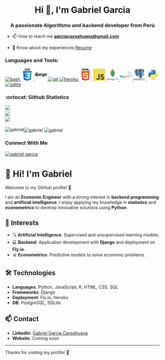 <h1 align="center">Hi 👋, I'm Gabriel Garcia</h1>
<h3 align="center">A passionate Algorithms and backend developer from Perú</h3>

- 📫 How to reach me **garciacaysahuana@gmail.com**

- 📄 Know about my experiences [Resume]()

### Languages and Tools:

<p align="left"> 

<a href="https://www.gnu.org/software/bash/" target="_blank"> <img src="https://www.vectorlogo.zone/logos/gnu_bash/gnu_bash-icon.svg" alt="bash" width="40" height="40"/> </a><a href="https://www.w3schools.com/css/" target="_blank"> <img src="https://raw.githubusercontent.com/devicons/devicon/master/icons/css3/css3-original-wordmark.svg" alt="css3" width="40" height="40"/> </a><a href="https://www.djangoproject.com/" target="_blank"><img src="https://github.com/devicons/devicon/raw/master/icons/django/django-plain-wordmark.svg" alt="django" width="40" height="40"/></a><a href="https://git-scm.com/" target="_blank"> <img src="https://www.vectorlogo.zone/logos/git-scm/git-scm-icon.svg" alt="git" width="40" height="40"/> </a><a href="https://heroku.com" target="_blank"> <img src="https://www.vectorlogo.zone/logos/heroku/heroku-icon.svg" alt="heroku" width="40" height="40"/> </a><a href="https://www.w3.org/html/" target="_blank"> <img src="https://raw.githubusercontent.com/devicons/devicon/master/icons/html5/html5-original-wordmark.svg" alt="html5" width="40" height="40"/> </a><a href="https://developer.mozilla.org/en-US/docs/Web/JavaScript" target="_blank"> <img src="https://raw.githubusercontent.com/devicons/devicon/master/icons/javascript/javascript-original.svg" alt="javascript" width="40" height="40"/> </a><a href="https://www.mongodb.com/" target="_blank"> <img src="https://raw.githubusercontent.com/devicons/devicon/master/icons/mongodb/mongodb-original-wordmark.svg" alt="mongodb" width="40" height="40"/> </a><a href="https://www.mysql.com/" target="_blank"> <img src="https://raw.githubusercontent.com/devicons/devicon/master/icons/mysql/mysql-original-wordmark.svg" alt="mysql" width="40" height="40"/> </a><a href="https://www.postgresql.org" target="_blank"> <img src="https://raw.githubusercontent.com/devicons/devicon/master/icons/postgresql/postgresql-original-wordmark.svg" alt="postgresql" width="40" height="40"/></a><a href="https://www.python.org" target="_blank"> <img src="https://raw.githubusercontent.com/devicons/devicon/master/icons/python/python-original.svg" alt="python" width="40" height="40"/> </a><a href="https://www.sqlite.org/" target="_blank"> <img src="https://www.vectorlogo.zone/logos/sqlite/sqlite-icon.svg" alt="sqlite" width="40" height="40"/> </a> 
</p>

### :octocat: Github Statistics

![](https://github-readme-stats.vercel.app/api?username=GabrielGarcia9&theme=radical&hide_border=false&include_all_commits=false&count_private=false)<br/>
![](https://github-readme-streak-stats.herokuapp.com/?user=GabrielGarcia9&theme=radical&hide_border=false)<br/>
![](https://github-readme-stats.vercel.app/api/top-langs/?username=GabrielGarcia9&theme=radical&hide_border=false&include_all_commits=false&count_private=false&layout=compact)

<p align="left">
<img align="center" src="https://github-readme-stats.vercel.app/api?username=GabrielGarcia9&theme=radical&hide_border=false&include_all_commits=false&count_private=false" alt="gabriel" />
 
<img align="left" src="https://github-readme-streak-stats.herokuapp.com/?user=GabrielGarcia9&theme=radical&hide_border=false" alt="gabriel" />

<img align="center" src="https://github-readme-stats.vercel.app/api/top-langs/?username=GabrielGarcia9&theme=radical&hide_border=false&include_all_commits=false&count_private=false&layout=compact" alt="gabriel" />
</p>

### Connect With Me

<p align="left">
<a href="https://linkedin.com/in/gabriel-garcia-caysahuana" target="blank"><img align="center" src="https://cdn.jsdelivr.net/npm/simple-icons@3.0.1/icons/linkedin.svg" alt="gabriel garcia" height="30" width="40" /></a>
 















# 👋 Hi! I'm Gabriel

Welcome to my GitHub profile! 🎉

I am an **Economic Engineer** with a strong interest in **backend programming** and **artificial intelligence**. I enjoy applying my knowledge in **statistics** and **econometrics** to develop innovative solutions using **Python**.

## 🚀 Interests
- 🔍 **Artificial Intelligence**: Supervised and unsupervised learning models.
- 💻 **Backend**: Application development with **Django** and deployment on **Fly.io**.
- 📊 **Econometrics**: Predictive models to solve economic problems.

## 🛠️ Technologies
- **Languages**: Python, JavaScript, R, HTML, CSS, SQL
- **Frameworks**: Django
- **Deployment**: Fly.io, Heroku
- **DB**: PostgreSQL, SQLite

## 📫 Contact
- **LinkedIn**: [Gabriel García Caysahuana](https://www.linkedin.com/in/gabriel-garcia-caysahuana)
- **Website**: Coming soon

---

Thanks for visiting my profile! 🚀


